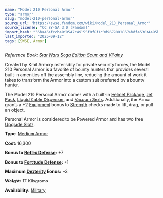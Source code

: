 ```yaml
---
name: "Model 210 Personal Armor"
type: "armor"
slug: "model-210-personal-armor"
source_url: "https://swse.fandom.com/wiki/Model_210_Personal_Armor"
source_license: "CC BY-SA 3.0 (Fandom)"
import_hash: "35ba45efccbe8f8547c49155f0f8f1c3d9679092057abdfe53034e85b88d028b"
last_imported: "2025-09-12"
tags: [SWSE, Armor]
---
```

*Reference Book: [Star Wars Saga Edition Scum and Villainy](https://swse.fandom.com/wiki/Star_Wars_Saga_Edition_Scum_and_Villainy)*

Created by Krail Armory ostensibly for private security forces, the Model 210 Personal Armor is a favorite of bounty hunters that provides several built-in amenities off the assembly line, reducing the amount of work it takes to transform the Armor into a custom suit preferred by a bounty hunter. 

The Model 210 Personal Armor comes with a built-in [Helmet Package](https://swse.fandom.com/wiki/Helmet_Package), [Jet Pack](https://swse.fandom.com/wiki/Jet_Pack), [Liquid Cable Dispenser](https://swse.fandom.com/wiki/Liquid_Cable_Dispenser), and [Vacuum Seals](https://swse.fandom.com/wiki/Vacuum_Seals). Additionally, the Armor grants a +2 [Equipment](https://swse.fandom.com/wiki/Equipment) bonus to [Strength](https://swse.fandom.com/wiki/Strength) checks made to lift, drag, or pull an object. 

Personal Armor is considered to be Powered Armor and has two free [Upgrade Slots](https://swse.fandom.com/wiki/Upgrade_Slots). 

**Type:** [Medium Armor](https://swse.fandom.com/wiki/Medium_Armor)

**Cost:** 16,300

**Bonus to [Reflex Defense](https://swse.fandom.com/wiki/Reflex_Defense):** +7

**Bonus to [Fortitude Defense](https://swse.fandom.com/wiki/Fortitude_Defense):** +1

**Maximum [Dexterity](https://swse.fandom.com/wiki/Dexterity) Bonus:** +3

**Weight:** 17 Kilograms

**Availability:** [Military](https://swse.fandom.com/wiki/Military)